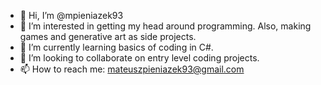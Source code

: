 - 👋 Hi, I’m @mpieniazek93
- 👀 I’m interested in getting my head around programming. Also, making games and generative art as side projects.
- 🌱 I’m currently learning basics of coding in C#.
- 💞️ I’m looking to collaborate on entry level coding projects.
- 📫 How to reach me: mateuszpieniazek93@gmail.com

<!---
mpieniazek93/mpieniazek93 is a ✨ special ✨ repository because its `README.md` (this file) appears on your GitHub profile.
You can click the Preview link to take a look at your changes.
--->
